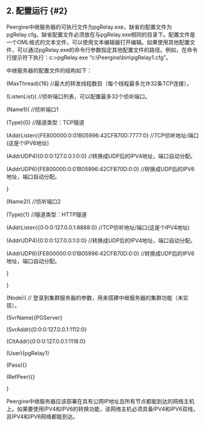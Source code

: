 ## 2\. 配置运行 {#2}

Peergine中继服务器的可执行文件为pgRelay.exe，缺省的配置文件为pgRelay.cfg。缺省配置文件必须放在与pgRelay.exe相同的目录下。配置文件是一个OML格式的文本文件，可以使用文本编辑器打开编辑。如果使用其他配置文件，可以通过pgRelay.exe的命令行参数指定其他配置文件的路径。例如，在命令行提示符下执行：c:&gt;pgRelay.exe “c:\Peergine\bin\pgRelay1.cfg”。

中继服务器的配置文件的结构如下：

(MaxThread){16} //最大的转发线程数目（每个线程最多允许32条TCP连接）。

(ListenList){ //侦听端口列表，可以配置最多32个侦听端口。

(Name1){ //侦听端口1

(Type){0} //隧道类型：TCP隧道

(AddrListen){FE800000:0:01B05996:42CFB70D:7777:0} //TCP侦听地址/端口(这是个IPV6地址)

(AddrUDP4){0:0:0:127.0.0.1:0:0} //转换成UDP后的IPV4地址，端口自动分配。

(AddrUDP6){FE800000:0:01B05996:42CFB70D:0:0} //转换成UDP后的IPV6地址，端口自动分配。

}

(Name2){ //侦听端口2

(Type){1} //隧道类型：HTTP隧道

(AddrListen){0:0:0:127.0.0.1:8888:0} //TCP侦听地址/端口(这是个IPV4地址)

(AddrUDP4){0:0:0:127.0.0.1:0:0} //转换成UDP后的IPV4地址，端口自动分配。

(AddrUDP6){FE800000:0:01B05996:42CFB70D:0:0} //转换成UDP后的IPV6地址，端口自动分配。

}

}

(Node){ // 登录到集群服务器的参数，用来搭建中继服务器的集群功能（未实现）。

(SvrName){PGServer}

(SvrAddr){0:0:0:127.0.0.1:1112:0}

(CltAddr){0:0:0:127.0.0.1:1118:0}

(User){pgRelay1}

(Pass){}

(RefPeer){}

}

Peergine中继服务器应该部署在具有公网IP地址且所有节点都能到达的网络主机上。如果要使用IPV4和IPV6的转换功能，该网络主机必须具备IPV4和IPV6双栈，且IPV4和IPV6网络都能到达。